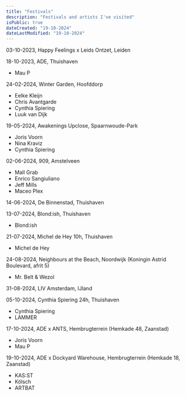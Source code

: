 ```yaml
---
title: "Festivals"
description: "Festivals and artists I've visited"
isPublic: true
dateCreated: "19-10-2024"
dateLastModified: "19-10-2024"
---
```


03-10-2023, Happy Feelings x Leids Ontzet, Leiden

18-10-2023, ADE, Thuishaven

* Mau P

24-02-2024, Winter Garden, Hoofddorp

* Eelke Kleijn
* Chris Avantgarde
* Cynthia Spiering
* Luuk van Dijk

19-05-2024, Awakenings Upclose, Spaarnwoude-Park 

* Joris Voorn
* Nina Kraviz
* Cynthia Spiering

02-06-2024, 909, Amstelveen

* Mall Grab
* Enrico Sangiuliano
* Jeff Mills
* Maceo Plex

14-06-2024, De Binnenstad, Thuishaven

13-07-2024, Blond:ish, Thuishaven

* Blond:ish

21-07-2024, Michel de Hey 10h, Thuishaven

* Michel de Hey

24-08-2024, Neighbours at the Beach, Noordwijk (Koningin Astrid Boulevard, afrit 5)

* Mr. Belt & Wezol

31-08-2024, LIV Amsterdam, IJland

05-10-2024, Cynthia Spiering 24h, Thuishaven

* Cynthia Spiering
* LAMMER

17-10-2024, ADE x ANTS, Hembrugterrein (Hemkade 48, Zaanstad)

* Joris Voorn
* Mau P

19-10-2024, ADE x Dockyard Warehouse, Hembrugterrein (Hemkade 18, Zaanstad)

* KAS:ST
* Kölsch
* ARTBAT
